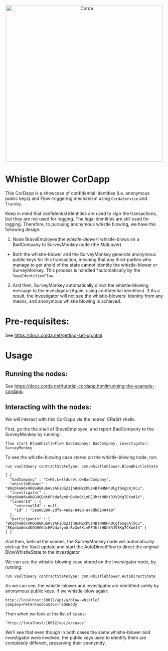 <p align="center">
  <img src="https://www.corda.net/wp-content/uploads/2016/11/fg005_corda_b.png" alt="Corda" width="500">
</p>

# Whistle Blower CorDapp

This CorDapp is a showcase of confidential identities (i.e. anonymous public keys) and Flow-triggering mechanism using ```CordaService``` and ```Trackby```.

Keep in mind that confidential identities are used to sign the transactions, but they are not used for logging. The legal identities are still used for logging. Therefore, to pursuing anonymous whistle blowing, we have the following design: 


1. Node BraveEmployee(the *whistle-blower*) whistle-blows on a BadCompany to SurveyMonkey node (the *MidLayer*). 
  * Both the whistle-blower and the SurveyMonkey generate anonymous public keys for this transaction, meaning that any third-parties who manage to get ahold of the state cannot identity the whistle-blower or SurveyMonkey. This process is handled 
  *automatically by the `SwapIdentitiesFlow`. 
2. And then, SurveyMonkey automatically direct the whistle-blowing message to the investigator(Again, using confidential identities). 
3.As a result, the investigator will not see the whistle-blowers' identity from any means, and anonymous whistle blowing is achieved. 

# Pre-requisites:
  
See https://docs.corda.net/getting-set-up.html.

# Usage

## Running the nodes:

See https://docs.corda.net/tutorial-cordapp.html#running-the-example-cordapp.

## Interacting with the nodes:

We will interact with this CorDapp via the nodes' CRaSH shells.
  
First, go the the shell of BraveEmployee, and report BadCompany to the SurveyMonkey by running:

    flow start BlowWhistleFlow badCompany: BadCompany, investigator: SurveyMonkey
    
To see the whistle-blowing case stored on the whistle-blowing node, run:

    run vaultQuery contractStateType: com.whistleblower.BlowWhistleState

    [ {
      "badCompany" : "C=KE,L=Eldoret,O=BadCompany",
      "whistleBlower" : "8Kqd4oWdx4KQGHGKubAvzAFiUG2JjhHxM2chUs4BTHHNHnUCgf6ngCAjmCu",
      "investigator" : "8Kqd4oWdx4KQGHGGdcHPVdafymUrBvXo6KimREJhttHNhY3JVBKgTCKod1X",
      "linearId" : {
        "externalId" : null,
        "id" : "5ea06290-2dfa-4e0e-8493-a43db61404a0"
      },
      "participants" : [ "8Kqd4oWdx4KQGHGKubAvzAFiUG2JjhHxM2chUs4BTHHNHnUCgf6ngCAjmCu", "8Kqd4oWdx4KQGHGGdcHPVdafymUrBvXo6KimREJhttHNhY3JVBKgTCKod1X" ]
    } ]

And then, behind the scenes, the SurveyMonkey node will automatically pick up the Vault update and start the AutoDirectFlow to direct the original BlowWhistleState to the investigator 

We can see the whistle-blowing case stored on the investigator node, by running:

```
run vaultQuery contractStateType: com.whistleblower.AutoDirectState
```


As we can see, the whistle-blower and investigator are identified solely by anonymous public keys. If we whistle-blow 
again:

    http://localhost:10012/api/a/blow-whistle?company=PeterFoodCo&to=TradeBody

Then when we look at the list of cases:
    
    `http://localhost:10012/api/a/cases`
    
We'll see that even though in both cases the same whistle-blower and investigator were involved, the public keys used 
to identify them are completely different, preserving their anonymity.
